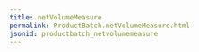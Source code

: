 ```yaml
---
title: netVolumeMeasure
permalink: ProductBatch.netVolumeMeasure.html
jsonid: productbatch_netvolumemeasure
---
```

